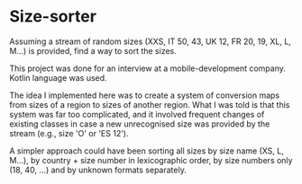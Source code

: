 # Size-sorter

Assuming a stream of random sizes (XXS, IT 50, 43, UK 12, FR 20, 19, XL, L, M...) is provided, find a way to sort the sizes.

This project was done for an interview at a mobile-development company. Kotlin language was used.

The idea I implemented here was to create a system of conversion maps from sizes of a region to sizes of another region.
What I was told is that this system was far too complicated, and it involved frequent changes of existing classes
in case a new unrecognised size was provided by the stream (e.g., size 'O' or 'ES 12').

A simpler approach could have been sorting all sizes by size name (XS, L, M...), by country + size number in lexicographic
order, by size numbers only (18, 40, ...) and by unknown formats separately.